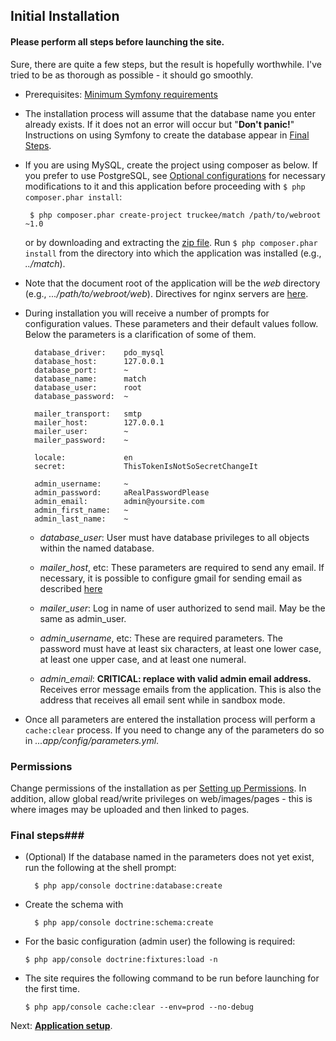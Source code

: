 ## Initial Installation

#### Please perform all steps before launching the site.
Sure, there are quite a few steps, but the result is hopefully worthwhile. I've tried to be as thorough as possible - it should go smoothly.

* Prerequisites: [Minimum Symfony requirements](http://symfony.com/doc/current/reference/requirements.html)

* The installation process will assume that the database name you enter already exists. If it does not an error will occur but "__Don't panic!__" Instructions on using Symfony to create the database appear in [Final Steps](#final-steps).

*  If you are using MySQL, create the project using composer as below.  If you prefer to use PostgreSQL, see [Optional configurations](optional.md) for necessary modifications to it and this application before proceeding with `$ php composer.phar install`:
  
        $ php composer.phar create-project truckee/match /path/to/webroot ~1.0

    or by downloading and extracting the [zip file](https://github.com/truckee/match/archive/master.zip).  Run `$ php composer.phar install` from the directory into which the application was installed (e.g., _../match_).
    
* Note that the document root of the application will be the _web_ directory (e.g., _.../path/to/webroot/web_). Directives for nginx servers are [here](http://symfony.com/doc/current/cookbook/configuration/web_server_configuration.html#nginx).

* During installation you will receive a number of prompts for configuration values. These parameters and their default values follow.  Below the parameters is a clarification of some of them.

        database_driver:    pdo_mysql
        database_host:      127.0.0.1
        database_port:      ~
        database_name:      match
        database_user:      root
        database_password:  ~

        mailer_transport:   smtp
        mailer_host:        127.0.0.1
        mailer_user:        ~
        mailer_password:    ~

        locale:             en
        secret:             ThisTokenIsNotSoSecretChangeIt

        admin_username:     ~
        admin_password:     aRealPasswordPlease
        admin_email:        admin@yoursite.com
        admin_first_name:   ~
        admin_last_name:    ~
        
    * _database\_user_: User must have database privileges to all objects within the named database.
    
    * _mailer\_host_, etc: These parameters are required to send any email. If necessary, it is possible to configure gmail for sending email as described [here](http://symfony.com/doc/current/cookbook/email/gmail.html)
    
    * _mailer\_user_: Log in name of user authorized to send mail. May be the same as admin_user.
    
    * _admin\_username_, etc: These are required parameters. The password must have at least six characters, at least one lower case, at least one upper case, and at least one numeral.

    * _admin\_email_: __CRITICAL: replace with valid admin email address.__  Receives error message emails from the application. This is also the address that receives all email sent while in sandbox mode.

* Once all parameters are entered the installation process will perform a `cache:clear` process. If you need to change any of the parameters do so in _...app/config/parameters.yml_.
        
### Permissions

Change permissions of the installation as per [Setting up Permissions](http://symfony.com/doc/current/book/installation.html#book-installation-permissions). In addition, allow global read/write privileges on web/images/pages - this is where images may be uploaded and then linked to pages.
        
### <a name="final-steps">Final steps</a>###

* (Optional) If the database named in the parameters does not yet exist, run the following at the shell prompt:

        $ php app/console doctrine:database:create

* Create the schema with

        $ php app/console doctrine:schema:create

*   For the basic configuration (admin user) the following is required:

        $ php app/console doctrine:fixtures:load -n
        
*   The site requires the following command to be run before launching for the first time.

        $ php app/console cache:clear --env=prod --no-debug
        
Next: [__Application setup__](app_setup.md).
